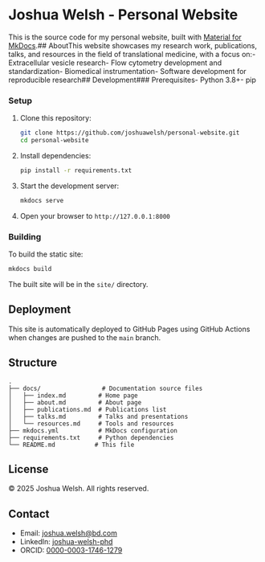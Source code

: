 # Joshua Welsh - Personal Website
This is the source code for my personal website, built with [Material for MkDocs](https://squidfunk.github.io/mkdocs-material/).## AboutThis website showcases my research work, publications, talks, and resources in the field of translational medicine, with a focus on:- Extracellular vesicle research- Flow cytometry development and standardization- Biomedical instrumentation- Software development for reproducible research## Development### Prerequisites- Python 3.8+- pip
### Setup

1. Clone this repository:
   ```bash
   git clone https://github.com/joshuawelsh/personal-website.git
   cd personal-website
   ```

2. Install dependencies:
   ```bash
   pip install -r requirements.txt
   ```

3. Start the development server:
   ```bash
   mkdocs serve
   ```

4. Open your browser to `http://127.0.0.1:8000`

### Building

To build the static site:

```bash
mkdocs build
```

The built site will be in the `site/` directory.

## Deployment

This site is automatically deployed to GitHub Pages using GitHub Actions when changes are pushed to the `main` branch.

## Structure

```
.
├── docs/                 # Documentation source files
│   ├── index.md         # Home page
│   ├── about.md         # About page
│   ├── publications.md  # Publications list
│   ├── talks.md         # Talks and presentations
│   └── resources.md     # Tools and resources
├── mkdocs.yml           # MkDocs configuration
├── requirements.txt     # Python dependencies
└── README.md           # This file
```

## License

© 2025 Joshua Welsh. All rights reserved.

## Contact

- Email: joshua.welsh@bd.com
- LinkedIn: [joshua-welsh-phd](https://linkedin.com/in/joshua-welsh-phd)
- ORCID: [0000-0003-1746-1279](https://orcid.org/0000-0003-1746-1279)
